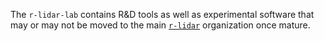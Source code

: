 The `r-lidar-lab` contains R&D tools as well as experimental software that may or may not be moved to the main [`r-lidar`](https://github.com/r-lidar) organization once mature.
